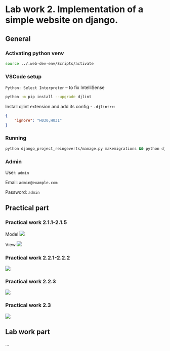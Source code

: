 # Lab work 2. Implementation of a simple website on django.

## General

### Activating python venv

```bash
source ../.web-dev-env/Scripts/activate
```

### VSCode setup

`Python: Select Interpreter` – to fix IntelliSense

```bash
python -m pip install --upgrade djlint
```

Install djlint extension and add its config - `.djlintrc`:

```json
{
    "ignore": "H030,H031"
}
```

### Running

```bash
python django_project_reingeverts/manage.py makemigrations && python django_project_reingeverts/manage.py migrate && python django_project_reingeverts/manage.py runserver
```

### Admin

User: `admin`

Email: `admin@example.com`

Password: `admin`

## Practical part

### Practical work 2.1.1-2.1.5

Model
![](https://i.imgur.com/60P88U7.png)

View
![](https://i.imgur.com/G0y3Vvm.png)

### Practical work 2.2.1-2.2.2

![](https://i.imgur.com/cRPpsFy.gif)

### Practical work 2.2.3

![](https://i.imgur.com/vwzqnWc.gif)

### Practical work 2.3

![](https://i.imgur.com/FlRST5k.png)

## Lab work part

...
